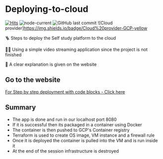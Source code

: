 # Deploying-to-cloud

[![Hits](https://hits.seeyoufarm.com/api/count/incr/badge.svg?url=https%3A%2F%2Fgithub.com%2Fits-ammu%2FDeploying-to-cloud&count_bg=%233176E1&title_bg=%23555555&icon=&icon_color=%23E7E7E7&title=hits&edge_flat=false)](https://hits.seeyoufarm.com)
![node-current](https://img.shields.io/node/v/express)
![GitHub last commit](https://img.shields.io/github/last-commit/its-ammu/Deploying-to-cloud?color=red)
![Cloud provider]https://img.shields.io/badge/Cloud%20provider-GCP-yellow

🪜 Steps to deploy the Self study platform to the cloud 

👩‍💻 Using a simple video streaming application since the project is not finished

📝 A clear explanation is given on the website


## Go to the website

[For Step by step deployment with code blocks - Click here](https://its-ammu.github.io/Deploying-to-cloud/)

## Summary

- The app is done and run in our localhost port 8080
- If it is successful then its packaged in a container using Docker
- The container is then pushed to GCP's Container registry
- Terraform is used to create OS image, VM instance and a firewall rule
- Once it is deployed the container is pulled into the VM and is run inside it
- At the end of the session infrastructure is destroyed 
